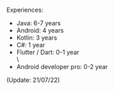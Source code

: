 Experiences:

- Java: 6-7 years
- Android: 4 years
- Kotlin: 3 years
- C#: 1 year
- Flutter / Dart: 0-1 year
\
\
- Android developer pro: 0-2 year


(Update: 21/07/22)
